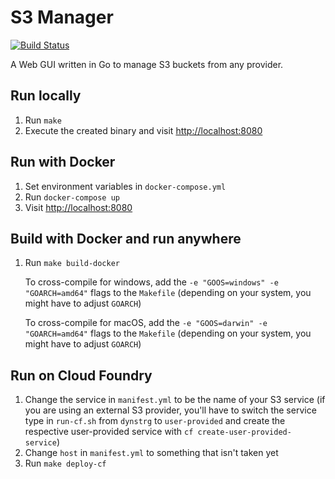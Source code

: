 # S3 Manager

[![Build Status](https://travis-ci.org/mastertinner/s3manager.svg?branch=master)](https://travis-ci.org/mastertinner/s3manager)

A Web GUI written in Go to manage S3 buckets from any provider.

## Run locally

1. Run `make`
1. Execute the created binary and visit <http://localhost:8080>

## Run with Docker

1. Set environment variables in `docker-compose.yml`
1. Run `docker-compose up`
1. Visit <http://localhost:8080>

## Build with Docker and run anywhere

1. Run `make build-docker`

    To cross-compile for windows, add the `-e "GOOS=windows" -e "GOARCH=amd64"` flags to the `Makefile` (depending on your system, you might have to adjust `GOARCH`)

    To cross-compile for macOS, add the `-e "GOOS=darwin" -e "GOARCH=amd64"` flags to the `Makefile` (depending on your system, you might have to adjust `GOARCH`)

## Run on Cloud Foundry

1. Change the service in `manifest.yml` to be the name of your S3 service (if you are using an external S3 provider, you'll have to switch the service type in `run-cf.sh` from `dynstrg` to `user-provided` and create the respective user-provided service with `cf create-user-provided-service`)
1. Change `host` in `manifest.yml` to something that isn't taken yet
1. Run `make deploy-cf`
